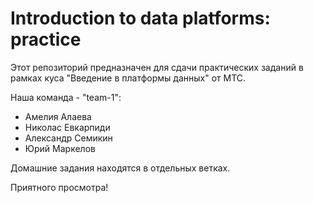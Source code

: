 # Introduction to data platforms: practice

Этот репозиторий предназначен для сдачи практических заданий в рамках куса "Введение в платформы данных" от МТС.

Наша команда - "team-1":
- Амелия Алаева
- Николас Евкарпиди
- Александр Семикин
- Юрий Маркелов

Домашние задания находятся в отдельных ветках.

Приятного просмотра!
